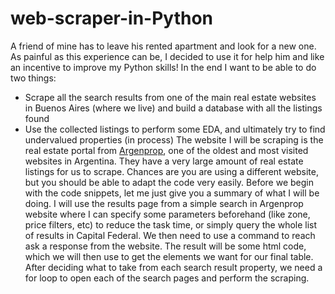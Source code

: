 # web-scraper-in-Python

A friend of mine has to leave his rented apartment and look for a new one. As painful as this experience can be, I decided to use it for help him and like an incentive to improve my Python skills! In the end I want to be able to do two things:
- Scrape all the search results from one of the main real estate websites in Buenos Aires (where we live) and build a database with all the listings found
- Use the collected listings to perform some EDA, and ultimately try to find undervalued properties (in process)
The website I will be scraping is the real estate portal from [Argenprop](https://www.argenprop.com/), one of the oldest and most visited websites in Argentina. They have a very large amount of real estate listings for us to scrape. Chances are you are using a different website, but you should be able to adapt the code very easily.
Before we begin with the code snippets, let me just give you a summary of what I will be doing. I will use the results page from a simple search in Argenprop website where I can specify some parameters beforehand (like zone, price filters, etc) to reduce the task time, or simply query the whole list of results in Capital Federal.
We then need to use a command to reach ask a response from the website. The result will be some html code, which we will then use to get the elements we want for our final table. After deciding what to take from each search result property, we need a for loop to open each of the search pages and perform the scraping.
